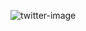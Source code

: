 ![twitter-image](https://github.com/thatbeautifuldream/formx/assets/28717686/11e25d78-119e-42f7-98fc-09f926aa7909)
